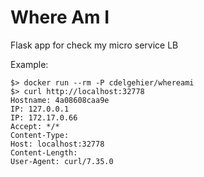 Where Am I
====

Flask app for check my micro service LB

Example:
```
$> docker run --rm -P cdelgehier/whereami
$> curl http://localhost:32778
Hostname: 4a08608caa9e
IP: 127.0.0.1
IP: 172.17.0.66
Accept: */*
Content-Type: 
Host: localhost:32778
Content-Length: 
User-Agent: curl/7.35.0
```

